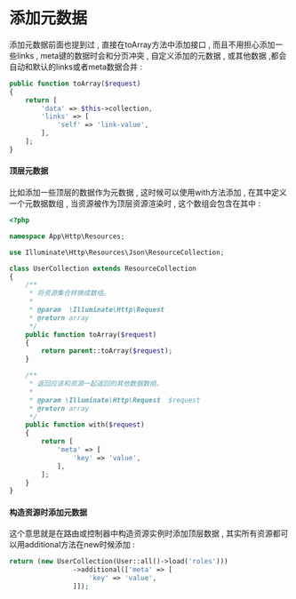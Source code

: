 # 添加元数据

添加元数据前面也提到过 , 直接在toArray方法中添加接口 , 而且不用担心添加一些links , meta键的数据时会和分页冲突 , 自定义添加的元数据 , 或其他数据 ,都会自动和默认的links或者meta数据合并 :

```php
public function toArray($request)
{
    return [
        'data' => $this->collection,
        'links' => [
            'self' => 'link-value',
        ],
    ];
}
```

#### 顶层元数据

比如添加一些顶层的数据作为元数据 , 这时候可以使用with方法添加 , 在其中定义一个元数据数组 , 当资源被作为顶层资源渲染时 , 这个数组会包含在其中 :

```php
<?php

namespace App\Http\Resources;

use Illuminate\Http\Resources\Json\ResourceCollection;

class UserCollection extends ResourceCollection
{
    /**
     * 将资源集合转换成数组。
     *
     * @param  \Illuminate\Http\Request
     * @return array
     */
    public function toArray($request)
    {
        return parent::toArray($request);
    }

    /**
     * 返回应该和资源一起返回的其他数据数组。
     *
     * @param \Illuminate\Http\Request  $request
     * @return array
     */
    public function with($request)
    {
        return [
            'meta' => [
                'key' => 'value',
            ],
        ];
    }
}
```

#### 构造资源时添加元数据

这个意思就是在路由或控制器中构造资源实例时添加顶层数据 , 其实所有资源都可以用additional方法在new时候添加 : 

```php
return (new UserCollection(User::all()->load('roles')))
                ->additional(['meta' => [
                    'key' => 'value',
                ]]);
```




